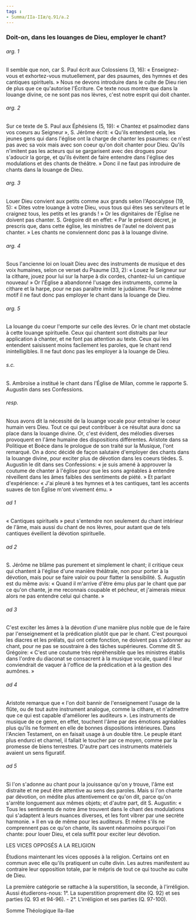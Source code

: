 ```yaml
---
tags : 
- Summa/IIa-IIæ/q.91/a.2
---
```


### Doit-on, dans les louanges de Dieu, employer le chant?

###### arg. 1
Il semble que non, car S. Paul écrit aux Colossiens (3, 16): « Enseignez-vous et exhortez-vous mutuellement, par des psaumes, des hymnes et des cantiques spirituels. » Nous ne devons introduire dans le culte de Dieu rien de plus que ce qu'autorise l'Écriture. Ce texte nous montre que dans la louange divine, ce ne sont pas nos lèvres, c'est notre esprit qui doit chanter. 

###### arg. 2
Sur ce texte de S. Paul aux Éphésiens (5, 19): « Chantez et psalmodiez dans vos coeurs au Seigneur », S. Jérôme écrit: « Qu'ils entendent cela, les jeunes gens qui dans l'église ont la charge de chanter les psaumes: ce n'est pas avec sa voix mais avec son coeur qu'on doit chanter pour Dieu. Qu'ils n'imitent pas les acteurs qui se gargarisent avec des drogues pour s'adoucir la gorge, et qu'ils évitent de faire entendre dans l'église des modulations et des chants de théâtre. » Donc il ne faut pas introduire de chants dans la louange de Dieu. 

###### arg. 3
Louer Dieu convient aux petits comme aux grands selon l'Apocalypse (19, 5): « Dites votre louange à votre Dieu, vous tous qui êtes ses serviteurs et le craignez tous, les petits et les grands ! » Or les dignitaires de l'Église ne doivent pas chanter. S. Grégoire dit en effet: « Par le présent décret, je prescris que, dans cette église, les ministres de l'autel ne doivent pas chanter. » Les chants ne conviennent donc pas à la louange divine. 

###### arg. 4
Sous l'ancienne loi on louait Dieu avec des instruments de musique et des voix humaines, selon ce verset du Psaume (33, 2): « Louez le Seigneur sur la cithare, jouez pour lui sur la harpe à dix cordes, chantez-lui un cantique nouveau! » Or l'Église a abandonné l'usage des instruments, comme la cithare et la harpe, pour ne pas paraître imiter le judaïsme. Pour le même motif il ne faut donc pas employer le chant dans la louange de Dieu. 

###### arg. 5
La louange du coeur l'emporte sur celle des lèvres. Or le chant met obstacle à cette louange spirituelle. Ceux qui chantent sont distraits par leur application à chanter, et ne font pas attention au texte. Ceux qui les entendent saisissent moins facilement les paroles, que le chant rend inintelligibles. Il ne faut donc pas les employer à la louange de Dieu. 

###### s.c.
S. Ambroise a institué le chant dans l'Église de Milan, comme le rapporte S. Augustin dans ses Confessions. 

###### resp.
Nous avons dit la nécessité de la louange vocale pour entraîner le coeur humain vers Dieu. Tout ce qui peut contribuer à ce résultat aura donc sa place dans la louange divine. Or, c'est évident, des mélodies diverses provoquent en l'âme humaine des dispositions différentes. Aristote dans sa Politique et Boèce dans le prologue de son traité sur la Musique, l'ont remarqué. On a donc décidé de façon salutaire d'employer des chants dans la louange divine, pour exciter plus de dévotion dans les coeurs tièdes. S. Augustin le dit dans ses Confessions: « je suis amené à approuver la coutume de chanter à l'église pour que les sons agréables à entendre réveillent dans les âmes faibles des sentiments de piété. » Et parlant d'expérience: « J'ai pleuré à tes hymnes et à tes cantiques, tant les accents suaves de ton Église m'ont vivement ému. » 

###### ad 1
« Cantiques spirituels » peut s'entendre non seulement du chant intérieur de l'âme, mais aussi du chant de nos lèvres, pour autant que de tels cantiques éveillent la dévotion spirituelle. 

###### ad 2
S. Jérôme ne blâme pas purement et simplement le chant; il critique ceux qui chantent à l'église d'une manière théâtrale, non pour porter à la dévotion, mais pour se faire valoir ou pour flatter la sensibilité. S. Augustin est du même avis: « Quand il m'arrive d'être ému plus par le chant que par ce qu'on chante, je me reconnais coupable et pécheur, et j'aimerais mieux alors ne pas entendre celui qui chante. » 

###### ad 3
C'est exciter les âmes à la dévotion d'une manière plus noble que de le faire par l'enseignement et la prédication plutôt que par le chant. C'est pourquoi les diacres et les prélats, qui ont cette fonction, ne doivent pas s'adonner au chant, pour ne pas se soustraire à des tâches supérieures. Comme dit S. Grégoire: « C'est une coutume très répréhensible que les ministres établis dans l'ordre du diaconat se consacrent à la musique vocale, quand il leur conviendrait de vaquer à l'office de la prédication et à la gestion des aumônes. » 

###### ad 4
Aristote remarque que « l'on doit bannir de l'enseignement l'usage de la flûte, ou de tout autre instrument analogue, comme la cithare, et n'admettre que ce qui est capable d'améliorer les auditeurs ». Les instruments de musique de ce genre, en effet, touchent l'âme par des émotions agréables plus qu'ils ne forment en elle de bonnes dispositions intérieures. Dans l'Ancien Testament, on en faisait usage à un double titre. Le peuple étant plus endurci et charnel, il fallait le toucher par ce moyen, comme par la promesse de biens terrestres. D'autre part ces instruments matériels avaient un sens figuratif. 

###### ad 5
Si l'on s'adonne au chant pour la jouissance qu'on y trouve, l'âme est distraite et ne peut être attentive au sens des paroles. Mais si l'on chante par dévotion, on médite plus attentivement ce qu'on dit, parce qu'on s'arrête longuement aux mêmes objets; et d'autre part, dit S. Augustin: « Tous les sentiments de notre âme trouvent dans le chant des modulations qui s'adaptent à leurs nuances diverses, et les font vibrer par une secrète harmonie. » Il en va de même pour les auditeurs. Et même s'ils ne comprennent pas ce qu'on chante, ils savent néanmoins pourquoi l'on chante: pour louer Dieu, et cela suffit pour exciter leur dévotion. 

LES VICES OPPOSÉS A LA RELIGION 

Étudions maintenant les vices opposés à la religion. Certains ont en commun avec elle qu'ils pratiquent un culte divin. Les autres manifestent au contraire leur opposition totale, par le mépris de tout ce qui touche au culte de Dieu. 

La première catégorie se rattache à la superstition, la seconde, à l'irréligion. Aussi étudierons-nous: 1°. La superstition proprement dite (Q. 92) et ses parties (Q. 93 et 94-96). - 2°. L'irréligion et ses parties (Q. 97-100). 

Somme Théologique IIa-IIae 

